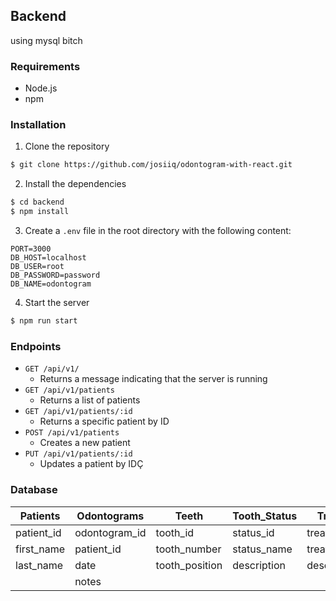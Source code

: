 ## Backend
using mysql bitch 

### Requirements

- Node.js
- npm

### Installation

1. Clone the repository

```bash	
$ git clone https://github.com/josiiq/odontogram-with-react.git
```

2. Install the dependencies

```bash
$ cd backend
$ npm install
```

3. Create a `.env` file in the root directory with the following content:

```
PORT=3000
DB_HOST=localhost
DB_USER=root
DB_PASSWORD=password
DB_NAME=odontogram
```

4. Start the server

```bash
$ npm run start
```

### Endpoints

- `GET /api/v1/`
  - Returns a message indicating that the server is running
- `GET /api/v1/patients`
  - Returns a list of patients
- `GET /api/v1/patients/:id`
  - Returns a specific patient by ID
- `POST /api/v1/patients`
  - Creates a new patient
- `PUT /api/v1/patients/:id`
  - Updates a patient by IDÇ

### Database
| Patients   | Odontograms   | Teeth          | Tooth_Status | Treatments     |
| ---------- | -----------   | -----          | ------------ | ----------     |
| patient_id | odontogram_id | tooth_id       | status_id    | treatment_id   |
| first_name | patient_id    | tooth_number   | status_name  | treatment_name |
| last_name  | date          | tooth_position | description  | description    |
|            | notes         |                |              |                |



